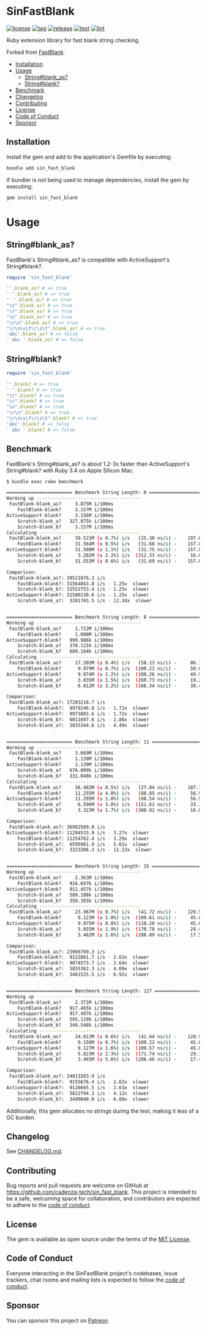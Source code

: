 # SinFastBlank

[![license](https://img.shields.io/badge/license-MIT-blue.svg)](https://github.com/cadenza-tech/sin_fast_blank/blob/main/LICENSE.txt) [![tag](https://img.shields.io/github/tag/cadenza-tech/sin_fast_blank.svg?logo=github&color=2EBC4F)](https://github.com/cadenza-tech/sin_fast_blank/blob/main/CHANGELOG.md) [![release](https://github.com/cadenza-tech/sin_fast_blank/actions/workflows/release.yml/badge.svg)](https://github.com/cadenza-tech/sin_fast_blank/actions?query=workflow%3Arelease) [![test](https://github.com/cadenza-tech/sin_fast_blank/actions/workflows/test.yml/badge.svg)](https://github.com/cadenza-tech/sin_fast_blank/actions?query=workflow%3Atest) [![lint](https://github.com/cadenza-tech/sin_fast_blank/actions/workflows/lint.yml/badge.svg)](https://github.com/cadenza-tech/sin_fast_blank/actions?query=workflow%3Alint)

Ruby extension library for fast blank string checking.

Forked from [FastBlank](https://github.com/SamSaffron/fast_blank).

- [Installation](#installation)
- [Usage](#usage)
  - [String#blank\_as?](#stringblank_as)
  - [String#blank?](#stringblank)
- [Benchmark](#benchmark)
- [Changelog](#changelog)
- [Contributing](#contributing)
- [License](#license)
- [Code of Conduct](#code-of-conduct)
- [Sponsor](#sponsor)

## Installation

Install the gem and add to the application's Gemfile by executing:

```bash
bundle add sin_fast_blank
```

If bundler is not being used to manage dependencies, install the gem by executing:

```bash
gem install sin_fast_blank
```

# Usage

## String#blank_as?

FastBlank's String#blank_as? is compatible with ActiveSupport's String#blank?.

```ruby
require 'sin_fast_blank'

''.blank_as? # => true
' '.blank_as? # => true
'　'.blank_as? # => true
"\t".blank_as? # => true
"\r".blank_as? # => true
"\n".blank_as? # => true
"\r\n".blank_as? # => true
"\r\n\v\f\r\s\t".blank_as? # => true
'abc'.blank_as? # => false
' abc '.blank_as? # => false
```

## String#blank?

```ruby
require 'sin_fast_blank'

''.blank? # => true
' '.blank? # => true
"\t".blank? # => true
"\r".blank? # => true
"\n".blank? # => true
"\r\n".blank? # => true
"\r\n\v\f\r\s\t".blank? # => true
'abc'.blank? # => false
' abc '.blank? # => false
```

## Benchmark

FastBlank's String#blank_as? is about 1.2-3x faster than ActiveSupport's String#blank? with Ruby 3.4 on Apple Silicon Mac.

```bash
$ bundle exec rake benchmark

======================== Benchmark String Length: 0 ========================
Warming up --------------------------------------
 FastBlank-blank_as?     3.875M i/100ms
    FastBlank-blank?     3.157M i/100ms
ActiveSupport-blank?     3.156M i/100ms
    Scratch-blank_a?   327.875k i/100ms
    Scratch-blank_b?     3.157M i/100ms
Calculating -------------------------------------
 FastBlank-blank_as?     39.521M (± 0.7%) i/s   (25.30 ns/i) -    197.604M in   5.000221s
    FastBlank-blank?     31.564M (± 0.5%) i/s   (31.68 ns/i) -    157.863M in   5.001518s
ActiveSupport-blank?     31.500M (± 1.1%) i/s   (31.75 ns/i) -    157.820M in   5.010796s
    Scratch-blank_a?      3.202M (± 2.2%) i/s  (312.33 ns/i) -     16.066M in   5.020372s
    Scratch-blank_b?     31.553M (± 0.6%) i/s   (31.69 ns/i) -    157.835M in   5.002410s

Comparison:
 FastBlank-blank_as?: 39521076.3 i/s
    FastBlank-blank?: 31564043.8 i/s - 1.25x  slower
    Scratch-blank_b?: 31552753.4 i/s - 1.25x  slower
ActiveSupport-blank?: 31500130.6 i/s - 1.25x  slower
    Scratch-blank_a?:  3201765.5 i/s - 12.34x  slower


======================== Benchmark String Length: 8 ========================
Warming up --------------------------------------
 FastBlank-blank_as?     1.722M i/100ms
    FastBlank-blank?     1.000M i/100ms
ActiveSupport-blank?   999.986k i/100ms
    Scratch-blank_a?   378.121k i/100ms
    Scratch-blank_b?   609.164k i/100ms
Calculating -------------------------------------
 FastBlank-blank_as?     17.203M (± 0.4%) i/s   (58.13 ns/i) -     86.110M in   5.005514s
    FastBlank-blank?      9.979M (± 0.7%) i/s  (100.21 ns/i) -     50.022M in   5.012826s
ActiveSupport-blank?      9.974M (± 1.2%) i/s  (100.26 ns/i) -     49.999M in   5.013807s
    Scratch-blank_a?      3.835M (± 1.5%) i/s  (260.73 ns/i) -     19.284M in   5.029084s
    Scratch-blank_b?      6.012M (± 3.2%) i/s  (166.34 ns/i) -     30.458M in   5.071787s

Comparison:
 FastBlank-blank_as?: 17203216.7 i/s
    FastBlank-blank?:  9979246.8 i/s - 1.72x  slower
ActiveSupport-blank?:  9973883.6 i/s - 1.72x  slower
    Scratch-blank_b?:  6011697.6 i/s - 2.86x  slower
    Scratch-blank_a?:  3835344.6 i/s - 4.49x  slower


======================== Benchmark String Length: 11 ========================
Warming up --------------------------------------
 FastBlank-blank_as?     3.669M i/100ms
    FastBlank-blank?     1.139M i/100ms
ActiveSupport-blank?     1.139M i/100ms
    Scratch-blank_a?   676.009k i/100ms
    Scratch-blank_b?   331.040k i/100ms
Calculating -------------------------------------
 FastBlank-blank_as?     36.983M (± 0.5%) i/s   (27.04 ns/i) -    187.122M in   5.059876s
    FastBlank-blank?     11.255M (± 4.8%) i/s   (88.85 ns/i) -     56.932M in   5.075337s
ActiveSupport-blank?     11.295M (± 1.0%) i/s   (88.54 ns/i) -     56.926M in   5.040663s
    Scratch-blank_a?      6.596M (± 3.0%) i/s  (151.61 ns/i) -     33.124M in   5.026658s
    Scratch-blank_b?      3.323M (± 1.7%) i/s  (300.91 ns/i) -     16.883M in   5.081642s

Comparison:
 FastBlank-blank_as?: 36982589.0 i/s
ActiveSupport-blank?: 11294533.9 i/s - 3.27x  slower
    FastBlank-blank?: 11254762.4 i/s - 3.29x  slower
    Scratch-blank_a?:  6595961.9 i/s - 5.61x  slower
    Scratch-blank_b?:  3323306.3 i/s - 11.13x  slower


======================== Benchmark String Length: 15 ========================
Warming up --------------------------------------
 FastBlank-blank_as?     2.363M i/100ms
    FastBlank-blank?   916.697k i/100ms
ActiveSupport-blank?   912.457k i/100ms
    Scratch-blank_a?   589.180k i/100ms
    Scratch-blank_b?   350.303k i/100ms
Calculating -------------------------------------
 FastBlank-blank_as?     23.967M (± 0.7%) i/s   (41.72 ns/i) -    120.525M in   5.029052s
    FastBlank-blank?      9.123M (± 1.0%) i/s  (109.61 ns/i) -     45.835M in   5.024689s
ActiveSupport-blank?      9.075M (± 0.8%) i/s  (110.20 ns/i) -     45.623M in   5.027882s
    Scratch-blank_a?      5.855M (± 1.9%) i/s  (170.78 ns/i) -     29.459M in   5.032877s
    Scratch-blank_b?      3.462M (± 1.6%) i/s  (288.89 ns/i) -     17.515M in   5.061190s

Comparison:
 FastBlank-blank_as?: 23966769.3 i/s
    FastBlank-blank?:  9122861.7 i/s - 2.63x  slower
ActiveSupport-blank?:  9074573.7 i/s - 2.64x  slower
    Scratch-blank_a?:  5855362.3 i/s - 4.09x  slower
    Scratch-blank_b?:  3461525.5 i/s - 6.92x  slower


======================== Benchmark String Length: 127 ========================
Warming up --------------------------------------
 FastBlank-blank_as?     2.371M i/100ms
    FastBlank-blank?   917.465k i/100ms
ActiveSupport-blank?   917.407k i/100ms
    Scratch-blank_a?   595.119k i/100ms
    Scratch-blank_b?   349.548k i/100ms
Calculating -------------------------------------
 FastBlank-blank_as?     24.013M (± 0.6%) i/s   (41.64 ns/i) -    120.900M in   5.034924s
    FastBlank-blank?      9.156M (± 0.7%) i/s  (109.22 ns/i) -     45.873M in   5.010639s
ActiveSupport-blank?      9.127M (± 1.6%) i/s  (109.57 ns/i) -     45.870M in   5.027384s
    Scratch-blank_a?      5.823M (± 2.3%) i/s  (171.74 ns/i) -     29.161M in   5.010703s
    Scratch-blank_b?      3.491M (± 5.6%) i/s  (286.46 ns/i) -     17.477M in   5.027516s

Comparison:
 FastBlank-blank_as?: 24013203.9 i/s
    FastBlank-blank?:  9155676.4 i/s - 2.62x  slower
ActiveSupport-blank?:  9126665.5 i/s - 2.63x  slower
    Scratch-blank_a?:  5822794.3 i/s - 4.12x  slower
    Scratch-blank_b?:  3490840.0 i/s - 6.88x  slower
```

Additionally, this gem allocates no strings during the test, making it less of a GC burden.

## Changelog

See [CHANGELOG.md](https://github.com/cadenza-tech/sin_fast_blank/blob/main/CHANGELOG.md).

## Contributing

Bug reports and pull requests are welcome on GitHub at https://github.com/cadenza-tech/sin_fast_blank. This project is intended to be a safe, welcoming space for collaboration, and contributors are expected to adhere to the [code of conduct](https://github.com/cadenza-tech/sin_fast_blank/blob/main/CODE_OF_CONDUCT.md).

## License

The gem is available as open source under the terms of the [MIT License](https://github.com/cadenza-tech/sin_fast_blank/blob/main/LICENSE.txt).

## Code of Conduct

Everyone interacting in the SinFastBlank project's codebases, issue trackers, chat rooms and mailing lists is expected to follow the [code of conduct](https://github.com/cadenza-tech/sin_fast_blank/blob/main/CODE_OF_CONDUCT.md).

## Sponsor

You can sponsor this project on [Patreon](https://patreon.com/CadenzaTech).
